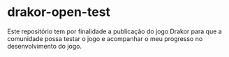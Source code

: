 # drakor-open-test
Este repositório tem por finalidade a publicação do jogo Drakor para que a comunidade possa testar o jogo e acompanhar o meu progresso no desenvolvimento do jogo.
